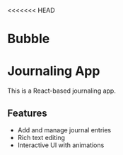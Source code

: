 <<<<<<< HEAD
# Bubble

# Journaling App

This is a React-based journaling app.

## Features

- Add and manage journal entries
- Rich text editing
- Interactive UI with animations

